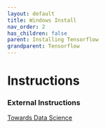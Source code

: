 ```yaml
---
layout: default
title: Windows Install
nav_order: 2
has_children: false
parent: Installing Tensorflow
grandparent: Tensorflow
---
```


# Instructions

### External Instructions

[Towards Data Science](https://towardsdatascience.com/installing-tensorflow-with-cuda-cudnn-and-gpu-support-on-windows-10-60693e46e781)
